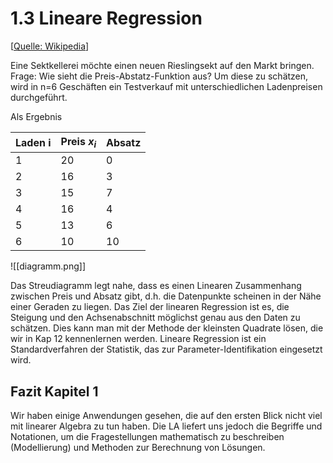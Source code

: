 # 1.3 Lineare Regression
\[[Quelle: Wikipedia](wikipedia.org)\] 

Eine Sektkellerei möchte einen neuen Rieslingsekt auf den Markt bringen.
Frage: Wie sieht die Preis-Abstatz-Funktion aus?
Um diese zu schätzen, wird in n=6 Geschäften ein Testverkauf mit unterschiedlichen Ladenpreisen durchgeführt.

Als Ergebnis

| Laden i | Preis $x_i$ | Absatz |
| --- | --- | --- |
| 1 | 20 | 0 |
| 2 | 16 | 3 |
| 3 | 15 | 7 |
| 4 | 16 | 4 |
| 5 | 13 | 6 |
| 6 | 10 | 10 |

![[diagramm.png]]

Das Streudiagramm legt nahe, dass es einen Linearen Zusammenhang zwischen Preis und Absatz gibt, d.h. die Datenpunkte scheinen in der Nähe einer Geraden zu liegen.
Das Ziel der linearen Regression ist es, die Steigung und den Achsenabschnitt möglichst genau aus den Daten zu schätzen. 
Dies kann man mit der Methode der kleinsten Quadrate lösen, die wir in Kap 12 kennenlernen werden.
Lineare Regression ist ein Standardverfahren der Statistik, das zur Parameter-Identifikation eingesetzt wird.

## Fazit Kapitel 1
Wir haben einige Anwendungen gesehen, die auf den ersten Blick nicht viel mit linearer Algebra zu tun haben. Die LA  liefert uns jedoch die Begriffe und Notationen, um die Fragestellungen mathematisch zu beschreiben (Modellierung) und Methoden zur Berechnung von Lösungen.